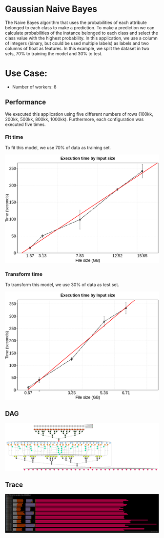 # Gaussian Naive Bayes

The Naive Bayes algorithm that uses the probabilities of each attribute belonged to each class to make a prediction. To make a prediction we can calculate probabilities of the instance belonged to each class and select the class value with the highest probability. In this application, we use a column of integers (binary, but could be used multiple labels) as labels and two columns of float as features. In this example, we split the dataset in two sets, 70% to training the model and 30% to test.



# Use Case:

 - Number of workers: 8


## Performance

We executed this application using five different numbers of rows (100kk, 200kk, 500kk, 800kk, 1000kk). Furthermore, each configuration was executed five times. 

### Fit time

To fit this model, we use 70% of data as training set.

![time_per_size](./time_per_size_fit.png)


### Transform time

To transform this model, we use 30% of data as test set.


![time_per_size](./time_per_size_transform.png)


## DAG

![dag](./dag.png)


## Trace

![trace](./trace.png)
